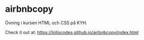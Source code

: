 ﻿# airbnbcopy

Övning i kursen HTML och CSS på KYH.

Check it out at: https://lollocodes.github.io/airbnbcopy/index.html
